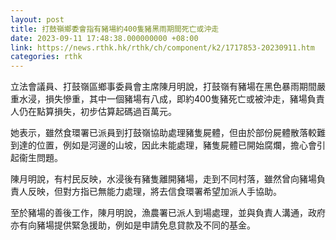 ```yaml
---
layout: post
title: 打鼓嶺鄉委會指有豬場約400隻豬黑雨期間死亡或沖走
date: 2023-09-11 17:48:38.000000000 +08:00
link: https://news.rthk.hk/rthk/ch/component/k2/1717853-20230911.htm
categories: rthk
---
```


立法會議員、打鼓嶺區鄉事委員會主席陳月明說，打鼓嶺有豬場在黑色暴雨期間嚴重水浸，損失慘重，其中一個豬場有八成，即約400隻豬死亡或被沖走，豬場負責人仍在點算損失，初步估算起碼過百萬元。

她表示，雖然食環署已派員到打鼓嶺協助處理豬隻屍體，但由於部份屍體散落較難到達的位置，例如是河邊的山坡，因此未能處理，豬隻屍體已開始腐爛，擔心會引起衞生問題。

陳月明說，有村民反映，水浸後有豬隻離開豬場，走到不同村落，雖然曾向豬場負責人反映，但對方指已無能力處理，將去信食環署希望加派人手協助。

至於豬場的善後工作，陳月明說，漁農署已派人到場處理，並與負責人溝通，政府亦有向豬場提供緊急援助，例如是申請免息貸款及不同的基金。

